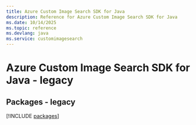 ```yaml
---
title: Azure Custom Image Search SDK for Java
description: Reference for Azure Custom Image Search SDK for Java
ms.date: 10/14/2025
ms.topic: reference
ms.devlang: java
ms.service: customimagesearch
---
```

# Azure Custom Image Search SDK for Java - legacy
## Packages - legacy
[!INCLUDE [packages](custom-image-search-index.md)]